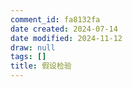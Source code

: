 ```yaml
---
comment_id: fa8132fa
date created: 2024-07-14
date modified: 2024-11-12
draw: null
tags: []
title: 假设检验
---
```

